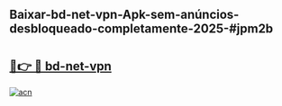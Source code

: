 ## Baixar-bd-net-vpn-Apk-sem-anúncios-desbloqueado-completamente-2025-#jpm2b

# <h2><a href="https://ainizakaria.my?title=bd-net-vpn&ref=20M">🔗👉 🔴 bd-net-vpn</a></h2>

[![acn](https://github.com/user-attachments/assets/0f9c940e-d8b0-45ae-aac7-cd30a18b3e1c)](https://ainizakaria.my?title=bd-net-vpn&ref=20M)

